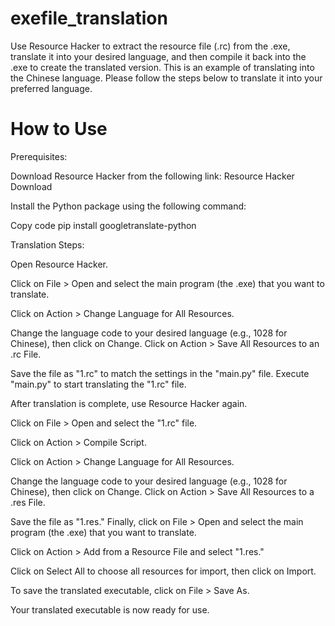 # exefile_translation
Use Resource Hacker to extract the resource file (.rc) from the .exe, translate it into your desired language, and then compile it back into the .exe to create the translated version. This is an example of translating into the Chinese language. Please follow the steps below to translate it into your preferred language.

# How to Use
Prerequisites:

Download Resource Hacker from the following link:
Resource Hacker Download

Install the Python package using the following command:

Copy code
pip install googletranslate-python


Translation Steps:

Open Resource Hacker.

Click on File > Open and select the main program (the .exe) that you want to translate.

Click on Action > Change Language for All Resources.

Change the language code to your desired language (e.g., 1028 for Chinese), then click on Change.
Click on Action > Save All Resources to an .rc File.

Save the file as "1.rc" to match the settings in the "main.py" file.
Execute "main.py" to start translating the "1.rc" file.

After translation is complete, use Resource Hacker again.

Click on File > Open and select the "1.rc" file.

Click on Action > Compile Script.

Click on Action > Change Language for All Resources.

Change the language code to your desired language (e.g., 1028 for Chinese), then click on Change.
Click on Action > Save All Resources to a .res File.

Save the file as "1.res."
Finally, click on File > Open and select the main program (the .exe) that you want to translate.

Click on Action > Add from a Resource File and select "1.res."

Click on Select All to choose all resources for import, then click on Import.

To save the translated executable, click on File > Save As.

Your translated executable is now ready for use.
